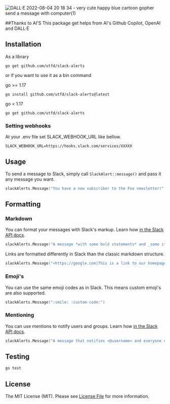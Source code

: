 ![DALL·E 2022-08-04 20 18 34 - very cute happy blue cartoon gopher send a message with computer(1)](https://user-images.githubusercontent.com/109267960/182912478-cc4e4910-5524-4067-993d-1696db25358c.png)

##Thanks to AI'S
This package get helps from AI's Github Copilot, OpenAI and DALL·E

## Installation

As a library

```shell
go get github.com/utfd/slack-alerts
```

or if you want to use it as a bin command

go >= 1.17
```shell
go install github.com/utfd/slack-alerts@latest
```

go < 1.17
```shell
go get github.com/utfd/slack-alerts
```
### Setting webhooks
At your .env file set SLACK_WEBHOOK_URL like bellow.
```.env
SLACK_WEBHOOK_URL=https://hooks.slack.com/services/XXXXX
```

## Usage

To send a message to Slack, simply call `SlackAlert::message()` and pass it any message you want.

```go
slackAlerts.Message("You have a new subscriber to the Foo newsletter!")
```


## Formatting

### Markdown
You can format your messages with Slack's markup. Learn how [in the Slack API docs](https://slack.com/help/articles/202288908-Format-your-messages).

```go
slackAlerts.Message("A message *with some bold statements* and _some italicized text_.")
```

Links are formatted differently in Slack than the classic markdown structure.

```go
slackAlerts.Message("<https://google.com|This is a link to our homepage>")
```

### Emoji's

You can use the same emoji codes as in Slack. This means custom emoji's are also supported.
```go
slackAlerts.Message(":smile: :custom-code:")
```

### Mentioning

You can use mentions to notify users and groups. Learn how [in the Slack API docs](https://api.slack.com/reference/surfaces/formatting#mentioning-users).
```go
slackAlerts.Message("A message that notifies <@username> and everyone else who is <!here>")
```

## Testing

```bash
go test
```

## License

The MIT License (MIT). Please see [License File](LICENSE.md) for more information.
